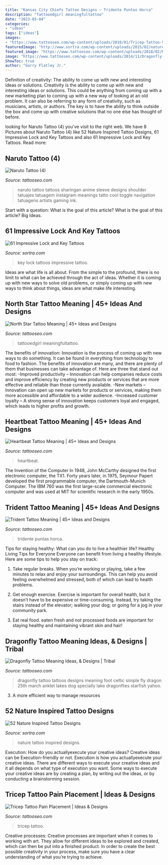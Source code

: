 ```yaml
---
title: "Kansas City Chiefs Tattoo Designs ~ Tridente Puntas Horca"
description: "Tattooedgirl meaningfultattoo"
date: "2023-03-04"
categories:
- "ideas"
tags: ["ideas"]
images:
- "https://www.tattooseo.com/wp-content/uploads/2018/01/Tricep-Tattoo-9.jpg"
featuredImage: "http://www.sortra.com/wp-content/uploads/2015/02/nature-tattoo-ideas177.jpg"
featured_image: "https://www.tattooseo.com/wp-content/uploads/2018/02/Naruto-Tattoo-4.jpg"
image: "https://www.tattooseo.com/wp-content/uploads/2014/11/Dragonfly-Tattoo-22.jpg"
ShowToc: true
author: "Garry Flatley Jr."
---
```



Definition of creativity: The ability to come up with new and interesting ideas or solutions.
Creativity is the ability to come up with new and interesting ideas or solutions. This could be anything from coming up with a new marketing plan to coming up with a new way of looking at an old problem. It can also be referring to any form of creativity, such as musicians, artists, or authors. The key is to have the ability to think outside the box and come up with creative solutions that no one else has thought of before.

	

		
looking for Naruto Tattoo (4) you've visit to the right web. We have 8 Pictures about Naruto Tattoo (4) like 52 Nature Inspired Tattoo Designs, 61 Impressive Lock and Key Tattoos and also 61 Impressive Lock and Key Tattoos. Read more:
		
    
## Naruto Tattoo (4)

<img loading=lazy src="https://www.tattooseo.com/wp-content/uploads/2018/02/Naruto-Tattoo-4.jpg" onerror="this.onerror=null;this.src='https://tse1.mm.bing.net/th?id=OIP.JXRfjx4OHih5DDx5UQMeKgAAAA&amp;pid=15.1';" alt="Naruto Tattoo (4)">

_Source: tattooseo.com_

>naruto tattoo tattoos sharingan anime sleeve designs shoulder tatuajes tatuagem instagram meanings tatto cool toggle navigation tatuagens artists gaming ink. 

	

Start with a question: What is the goal of this article?
What is the goal of this article? Big Ideas.

    
## 61 Impressive Lock And Key Tattoos

<img loading=lazy src="http://www.sortra.com/wp-content/uploads/2015/01/lock-key-tattoo-design-idea-ink16.jpg" onerror="this.onerror=null;this.src='https://tse4.mm.bing.net/th?id=OIP.vAN078uq8_2wDSuOPsnsggHaJ4&amp;pid=15.1';" alt="61 Impressive Lock and Key Tattoos">

_Source: sortra.com_

>key lock tattoos impressive tattoo. 

	

Ideas are what life is all about. From the simple to the profound, there is no limit to what can be achieved through the act of ideas. Whether it is coming up with new ways to solve old problems, or simply coming up with new ways to think about things, ideas are what make life interesting.

    
## North Star Tattoo Meaning | 45+ Ideas And Designs

<img loading=lazy src="https://www.tattooseo.com/wp-content/uploads/2017/12/North-Star-Tattoo-28.jpg" onerror="this.onerror=null;this.src='https://tse3.mm.bing.net/th?id=OIP.il-ayu_kDcpKZ4ZlL-oQYgAAAA&amp;pid=15.1';" alt="North Star Tattoo Meaning | 45+ Ideas and Designs">

_Source: tattooseo.com_

>tattooedgirl meaningfultattoo. 

	

The benefits of innovation:
Innovation is the process of coming up with new ways to do something. It can be found in everything from technology to food to fashion. The benefits of innovation are many, and there are plenty of them that businesses can take advantage of. Here are three that stand out most: 
-Improved productivity – Innovation can help companies reduce costs and improve efficiency by creating new products or services that are more effective and reliable than those currently available.
-New markets – Innovation can open up new markets for products or services, making them more accessible and affordable to a wider audience.
-Increased customer loyalty – A strong sense of innovation keeps customers loyal and engaged, which leads to higher profits and growth.

    
## Heartbeat Tattoo Meaning | 45+ Ideas And Designs

<img loading=lazy src="https://www.tattooseo.com/wp-content/uploads/2017/02/Heartbeat-Tattoo-Meaning-4.jpg" onerror="this.onerror=null;this.src='https://tse1.mm.bing.net/th?id=OIP.z-Hm-bHJpUOUTn2x_ViZgwAAAA&amp;pid=15.1';" alt="Heartbeat Tattoo Meaning | 45+ Ideas and Designs">

_Source: tattooseo.com_

>heartbeat. 

	

The Invention of the Computer
In 1948, John McCarthy designed the first electronic computer, the TX1. Forty years later, in 1975, Seymour Papert developed the first programmable computer, the Dartmouth-Munich Computer. The IBM 760 was the first large-scale commercial electronic computer and was used at MIT for scientific research in the early 1950s.

    
## Trident Tattoo Meaning | 45+ Ideas And Designs

<img loading=lazy src="https://www.tattooseo.com/wp-content/uploads/2017/12/Trident-Tattoo-35.jpg" onerror="this.onerror=null;this.src='https://tse2.mm.bing.net/th?id=OIP.92vRbLn-8Ds0XsJbJ6EUtgAAAA&amp;pid=15.1';" alt="Trident Tattoo Meaning | 45+ Ideas and Designs">

_Source: tattooseo.com_

>tridente puntas horca. 

	

Tips for staying healthy: What can you do to live a healthier life?
Healthy Living Tips for Everyone
Everyone can benefit from living a healthy lifestyle. Here are some tips to help you stay on track:

1. Take regular breaks. When you’re working or playing, take a few minutes to relax and enjoy your surroundings. This can help you avoid feeling overwhelmed and stressed, both of which can lead to health problems.

2. Get enough exercise. Exercise is important for overall health, but it doesn’t have to be expensive or time-consuming. Instead, try taking the stairs instead of the elevator; walking your dog; or going for a jog in your community park.

3. Eat real food. eaten fresh and not processed foods are important for staying healthy and maintaining vibrant skin and hair!

    
## Dragonfly Tattoo Meaning Ideas, &amp; Designs | Tribal

<img loading=lazy src="https://www.tattooseo.com/wp-content/uploads/2014/11/Dragonfly-Tattoo-22.jpg" onerror="this.onerror=null;this.src='https://tse4.mm.bing.net/th?id=OIP.tT2R5_3I0NLw5sninq_yuQAAAA&amp;pid=15.1';" alt="Dragonfly Tattoo Meaning Ideas, &amp; Designs | Tribal">

_Source: tattooseo.com_

>dragonfly tattoo tattoos designs meaning foot celtic simple fly dragon 25th march anklet lakes dog specially lake dragonflies starfish yahoo. 

	

3. A more efficient way to manage resources

    
## 52 Nature Inspired Tattoo Designs

<img loading=lazy src="http://www.sortra.com/wp-content/uploads/2015/02/nature-tattoo-ideas177.jpg" onerror="this.onerror=null;this.src='https://tse4.mm.bing.net/th?id=OIP.q5S50tFFhODfr9YO8qyIYQHaLG&amp;pid=15.1';" alt="52 Nature Inspired Tattoo Designs">

_Source: sortra.com_

>nature tattoo inspired designs. 

	

Execution: How do you actuallyexecute your creative ideas?
Creative ideas can be Execution-friendly or not. Execution is how you actuallyexecute your creative ideas. There are different ways to execute your creative ideas and it all depends on what type of execution you want. Some ways to execute your creative ideas are by creating a plan, by writing out the ideas, or by conducting a brainstorming session.

    
## Tricep Tattoo Pain Placement | Ideas &amp; Designs

<img loading=lazy src="https://www.tattooseo.com/wp-content/uploads/2018/01/Tricep-Tattoo-9.jpg" onerror="this.onerror=null;this.src='https://tse4.mm.bing.net/th?id=OIP.tspUwNyRRXBt3nesxZEQZwAAAA&amp;pid=15.1';" alt="Tricep Tattoo Pain Placement | Ideas &amp; Designs">

_Source: tattooseo.com_

>tricep tattoo. 

	

Creative processes:
Creative processes are important when it comes to working with art. They allow for different ideas to be explored and created, which can then be put into a finished product. In order to create the best possible creativity in your process, make sure you have a clear understanding of what you’re trying to achieve.

